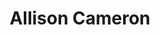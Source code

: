 ---
title: "Allison Cameron"
presenter_id: allison_cameron
position: Special Volunteer
start_date: 2010
end_date: 2010
email: 
phone: 
photo: assets/images/
status: former
layout: member 
---
